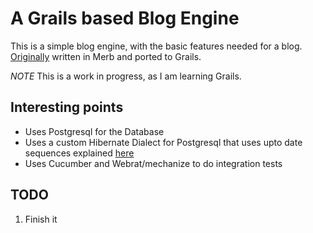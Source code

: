 A Grails based Blog Engine
==========================

This is a simple blog engine, with the basic features needed for a blog.
[Originally](http://github.com/wolfmanjm/wolfmanblog) written in Merb and ported to Grails.

_NOTE_ This is a work in progress, as I am learning Grails.


Interesting points
------------------
* Uses Postgresql for the Database
* Uses a custom Hibernate Dialect for Postgresql that uses upto date
  sequences explained
  [here](http://blog.wolfman.com/articles/2009/11/11/using-postgresql-with-grails)
* Uses Cucumber and Webrat/mechanize to do integration tests
  

TODO
----

1. Finish it

